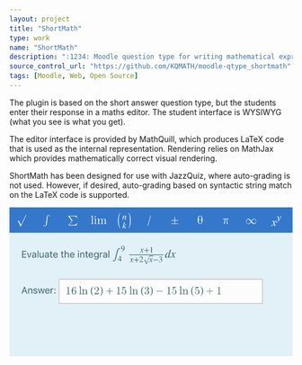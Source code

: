 ```yaml
---
layout: project
title: "ShortMath"
type: work
name: "ShortMath"
description: ":1234: Moodle question type for writing mathematical expressions using MathQuill"
source_control_url: "https://github.com/KQMATH/moodle-qtype_shortmath"
tags: [Moodle, Web, Open Source]
---
```


The plugin is based on the short answer question type, but the students enter their response in a maths editor. The student interface is WYSIWYG (what you see is what you get).

The editor interface is provided by MathQuill, which produces LaTeX code that is used as the internal representation. Rendering relies on MathJax which provides mathematically correct visual rendering.

ShortMath has been designed for use with JazzQuiz, where auto-grading is not used. However, if desired, auto-grading based on syntactic string match on the LaTeX code is supported.

![Thumbnail](thumbnail.png)
